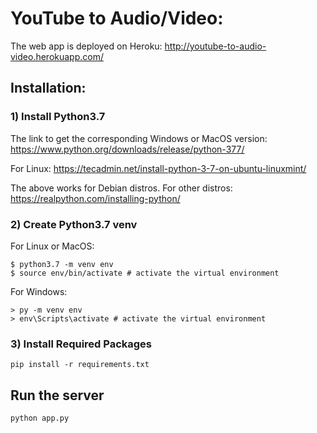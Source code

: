 # YouTube to Audio/Video:

The web app is deployed on Heroku:
http://youtube-to-audio-video.herokuapp.com/

## Installation:

### 1) Install Python3.7

The link to get the corresponding Windows or MacOS version:
https://www.python.org/downloads/release/python-377/

For Linux:
https://tecadmin.net/install-python-3-7-on-ubuntu-linuxmint/

The above works for Debian distros. For other distros:
https://realpython.com/installing-python/

### 2) Create Python3.7 venv

For Linux or MacOS:
```
$ python3.7 -m venv env
$ source env/bin/activate # activate the virtual environment
```

For Windows:
```
> py -m venv env
> env\Scripts\activate # activate the virtual environment
```

### 3) Install Required Packages

```
pip install -r requirements.txt
```

## Run the server

```
python app.py
```